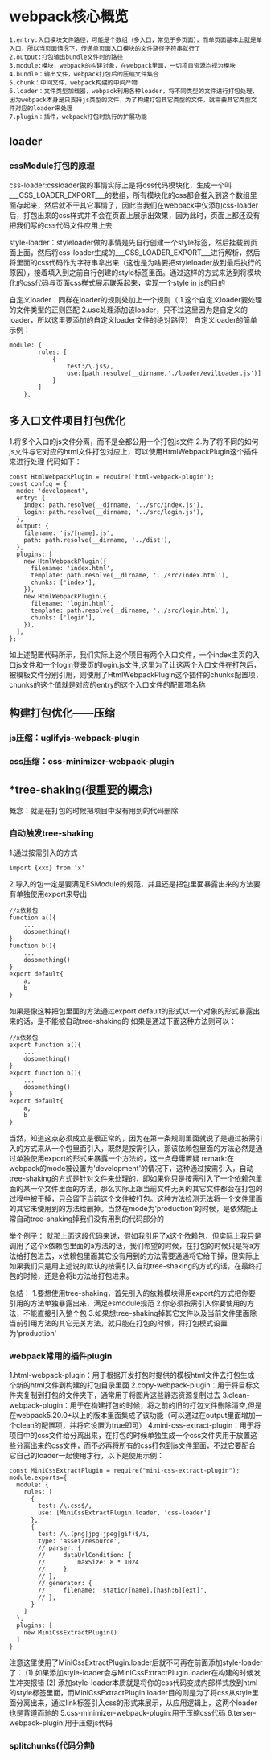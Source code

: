 # webpack核心概览
```
1.entry:入口模块文件路径，可能是个数组（多入口，常见于多页面），而单页面基本上就是单入口，所以当页面情况下，传递单页面入口模块的文件路径字符串就行了
2.output:打包输出bundle文件时的路径
3.module:模块，webpack的构建对象，在webpack里面，一切项目资源均视为模块
4.bundle：输出文件，webpack打包后的压缩文件集合
5.chunk：中间文件，webpack构建的中间产物
6.loader：文件类型加载器，webpack利用各种loader，将不同类型的文件进行打包处理，因为webpack本身是只支持js类型的文件，为了构建打包其它类型的文件，就需要其它类型文件对应的loader来处理
7.plugin：插件，webpack打包时执行的扩展功能
```
## loader
### cssModule打包的原理
css-loader:cssloader做的事情实际上是将css代码模块化，生成一个叫___CSS_LOADER_EXPORT___的数组，所有模块化的css都会推入到这个数组里面存起来，然后就不干其它事情了，因此当我们在webpack中仅添加css-loader后，打包出来的css样式并不会在页面上展示出效果，因为此时，页面上都还没有把我们写的css代码文件应用上去

style-loader：styleloader做的事情是先自行创建一个style标签，然后挂载到页面上面，然后将css-loader生成的___CSS_LOADER_EXPORT___进行解析，然后将里面的css代码作为字符串拿出来（这也是为啥要把styleloader放到最后执行的原因），接着填入到之前自行创建的style标签里面。通过这样的方式来达到将模块化的css代码与页面css样式展示联系起来，实现一个style in js的目的

自定义loader：同样在loader的规则处加上一个规则（
1.这个自定义loader要处理的文件类型的正则匹配
2.use处理添加该loader，只不过这里因为是自定义的loader，所以这里要添加的自定义loader文件的绝对路径）
自定义loader的简单示例：
```
module: {
        rules: [
            {
                test:/\.js$/,
                use:[path.resolve(__dirname,'./loader/evilLoader.js')]
            }
        ]
    },
```
## 多入口文件项目打包优化
1.将多个入口的js文件分离，而不是全都公用一个打包js文件
2.为了将不同的如何js文件与它对应的html文件打包对应上，可以使用HtmlWebpackPlugin这个插件来进行处理
代码如下：
```
const HtmlWebpackPlugin = require('html-webpack-plugin');
const config = {
  mode: 'development',
  entry: {
    index: path.resolve(__dirname, '../src/index.js'),
    login: path.resolve(__dirname, '../src/login.js'),
  },
  output: {
    filename: 'js/[name].js',
    path: path.resolve(__dirname, '../dist'),
  },
  plugins: [
    new HtmlWebpackPlugin({
      filename: 'index.html',
      template: path.resolve(__dirname, '../src/index.html'),
      chunks: ['index'],
    }),
    new HtmlWebpackPlugin({
      filename: 'login.html',
      template: path.resolve(__dirname, '../src/login.html'),
      chunks: ['login'],
    }),
  ],
};
```
如上述配置代码所示，我们实际上这个项目有两个入口文件，一个index主页的入口js文件和一个login登录页的login.js文件,这里为了让这两个入口文件在打包后，被模板文件分别引用，则使用了HtmlWebpackPlugin这个插件的chunks配置项，chunks的这个值就是对应的entry的这个入口文件的配置项名称

## 构建打包优化——压缩
### js压缩：uglifyjs-webpack-plugin
### css压缩：css-minimizer-webpack-plugin

## *tree-shaking(很重要的概念)
概念：就是在打包的时候把项目中没有用到的代码删除

### 自动触发tree-shaking
1.通过按需引入的方式
```
import {xxx} from 'x'
```
2.导入的包一定是要满足ESModule的规范，并且还是把包里面暴露出来的方法要有单独使用export来导出
```
//x依赖包
function a(){
    ...
    dosomething()
}
function b(){
    ...
    dosomething()
}
export default{
    a,
    b
}
```
如果是像这种把包里面的方法通过export default的形式以一个对象的形式暴露出来的话，是不能被自动tree-shaking的
如果是通过下面这种方法则可以：
```
//x依赖包
export function a(){
    ...
    dosomething()
}
export function b(){
    ...
    dosomething()
}
export default{
    a,
    b
}
```
当然，知道这点必须成立是很正常的，因为在第一条规则里面就说了是通过按需引入的方式来从一个包里面引入，既然是按需引入，那该依赖包里面的方法必然是通过单独使用export的形式来暴露一个方法的，这一点毋庸置疑
remark:在webpack的mode被设置为'development'的情况下，这种通过按需引入，自动tree-shaking的方式是针对文件来处理的，即如果你只是按需引入了一个依赖包里面的某一个文件里面的方法，那么实际上跟当前文件无关的其它文件都会在打包的过程中被干掉，只会留下当前这个文件被打包。这种方法检测无法将一个文件里面的其它未使用到的方法给删掉。当然在mode为'production'的时候，是依然能正常自动tree-shaking掉我们没有用到的代码部分的

举个例子：
就那上面这段代码来说，假如我引用了x这个依赖包，但实际上我只是调用了这个x依赖包里面的a方法的话，我们希望的时候，在打包的时候只是将a方法给打包进去，x依赖包里面其它没有用到的方法需要通通将它给干掉，但实际上如果我们只是用上述说的默认的按需引入自动tree-shaking的方式的话，在最终打包的时候，还是会将b方法给打包进来。

总结：
1.要想使用tree-shaking，首先引入的依赖模块得用export的方式把你要引用的方法单独暴露出来，满足esmodule规范
2.你必须按需引入你要使用的方法，不能直接引入整个包
3.如果想tree-shaking掉其它文件以及当前文件里面除当前引用方法的其它无关方法，就只能在打包的时候，将打包模式设置为'production'

### webpack常用的插件plugin
1.html-webpack-plugin：用于根据开发打包时提供的模板html文件去打包生成一个新的html文件到构建的打包目录里面
2.copy-webpack-plugin：用于将目标文件夹复制到打包的文件夹下，通常用于将图片这些静态资源复制过去
3.clean-webpack-plugin：用于在构建打包的时候，将之前的旧的打包文件删除清空,但是在webpack5.20.0+以上的版本里面集成了该功能（可以通过在output里面增加一个clean的配置项，并将它设置为true即可）
4.mini-css-extract-plugin：用于将项目中的css文件给分离出来，在打包的时候单独生成一个css文件夹用于放置这些分离出来的css文件，而不必再将所有的css打包到js文件里面，不过它要配合它自己的loader一起使用才行，以下是使用示例：
```
const MiniCssExtractPlugin = require("mini-css-extract-plugin");
module.exports={
  module: {
    rules: [
      {
        test: /\.css$/,
        use: [MiniCssExtractPlugin.loader, 'css-loader']
      },
      {
        test: /\.(png|jpg|jpeg|gif)$/i,
        type: 'asset/resource',
        // parser: {
        //     dataUrlCondition: {
        //         maxSize: 8 * 1024
        //     }
        // },
        // generator: {
        //     filename: 'static/[name].[hash:6][ext]',
        // },
      }
    ]
  },
  plugins: [
    new MiniCssExtractPlugin()
  ]
}
```
注意这里使用了MiniCssExtractPlugin.loader后就不可再在前面添加style-loader了：
(1) 如果添加style-loader会与MiniCssExtractPlugin.loader在构建的时候发生冲突报错
(2) 添加style-loader本质就是将你的css代码变成内部样式放到html的style标签里面，而MiniCssExtractPlugin.loader目的则是为了将css从style里面分离出来，通过link标签引入css的形式来展示，从应用逻辑上，这两个loader也是背道而驰的
5.css-minimizer-webpack-plugin:用于压缩css代码
6.terser-webpack-plugin:用于压缩js代码

### splitchunks(代码分割)


